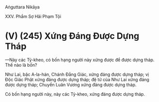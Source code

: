 Aṅguttara Nikāya

XXV. Phẩm Sợ Hãi Phạm Tội

# (V) (245) Xứng Ðáng Ðược Dựng Tháp

—Này các Tỷ-kheo, có bốn hạng người này xứng được để được dựng tháp. Thế nào là bốn?

Như Lai, bậc A-la-hán, Chánh Ðẳng Giác, xứng đáng được dựng tháp; vị Ðộc Giác Phật xứng đáng được dựng tháp; đệ tử của Như Lai xứng đáng được dựng tháp; Chuyển Luân Vương xứng đáng được dựng tháp.

Có bốn hạng người này, này các Tỷ-kheo, xứng đáng được dựng tháp.

